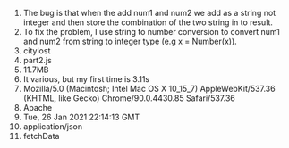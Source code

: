 1. The bug is that when the add num1 and num2 we add as a string not integer and then store the combination of the two string in to result.
2. To fix the problem, I use string to number conversion to convert num1 and num2 from string to integer type (e.g x = Number(x)).
3. citylost
4. part2.js
5. 11.7MB
6. It various, but my first time is 3.11s
7. Mozilla/5.0 (Macintosh; Intel Mac OS X 10_15_7) AppleWebKit/537.36 (KHTML, like Gecko) Chrome/90.0.4430.85 Safari/537.36
8. Apache
9. Tue, 26 Jan 2021 22:14:13 GMT
10. application/json
11. fetchData
